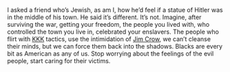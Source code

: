 I asked a friend who’s Jewish, as am I, how he’d feel if a statue of Hitler was in the middle of his town. He said it’s different. It’s not. Imagine, after surviving the war, getting your freedom, the people you lived with, who controlled the town you live in, celebrated your enslavers. The people who flirt with <a href="https://en.wikipedia.org/wiki/Ku_Klux_Klan">KKK</a> tactics, use the intimidation of <a href="https://en.wikipedia.org/wiki/Jim_Crow_laws">Jim Crow</a>, we can’t cleanse their minds, but we can force them back into the shadows. Blacks are every bit as American as any of us. Stop worrying about the feelings of the evil people, start caring for their victims.
